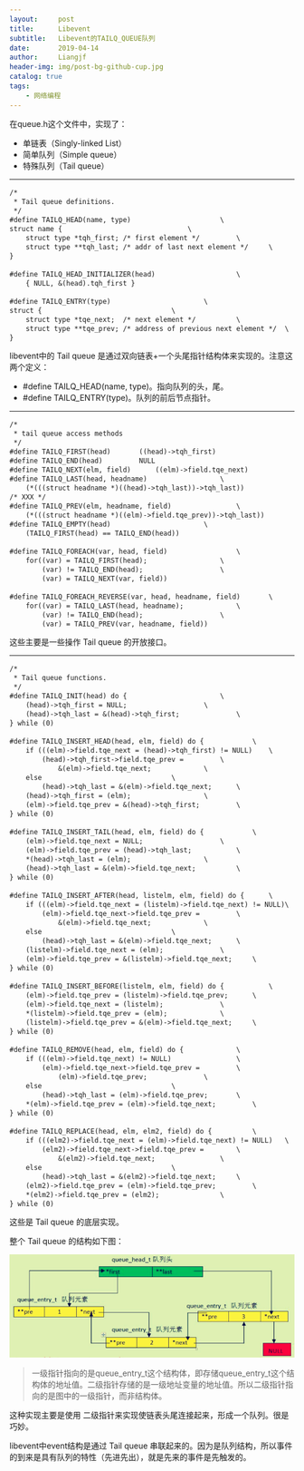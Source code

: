 ```yaml
---
layout:     post                  
title:      Libevent
subtitle:   Libevent的TAILQ_QUEUE队列
date:       2019-04-14
author:     Liangjf                  
header-img: img/post-bg-github-cup.jpg
catalog: true                      
tags:                       
    - 网络编程
---
```


在queue.h这个文件中，实现了：

- 单链表（Singly-linked List）
- 简单队列（Simple queue）
- 特殊队列（Tail queue）

-----------------------------------------------------------
    /*
     * Tail queue definitions.
     */
    #define TAILQ_HEAD(name, type)						\
    struct name {								\
        struct type *tqh_first;	/* first element */			\
        struct type **tqh_last;	/* addr of last next element */		\
    }

    #define TAILQ_HEAD_INITIALIZER(head)					\
        { NULL, &(head).tqh_first }

    #define TAILQ_ENTRY(type)						\
    struct {								\
        struct type *tqe_next;	/* next element */			\
        struct type **tqe_prev;	/* address of previous next element */	\
    }
    
libevent中的 Tail queue 是通过双向链表+一个头尾指针结构体来实现的。注意这两个定义：

- #define TAILQ_HEAD(name, type)。指向队列的头，尾。
- #define TAILQ_ENTRY(type)。队列的前后节点指针。
    
-----------------------------------------------------------
    /*
     * tail queue access methods
     */
    #define	TAILQ_FIRST(head)		((head)->tqh_first)
    #define	TAILQ_END(head)			NULL
    #define	TAILQ_NEXT(elm, field)		((elm)->field.tqe_next)
    #define TAILQ_LAST(head, headname)					\
        (*(((struct headname *)((head)->tqh_last))->tqh_last))
    /* XXX */
    #define TAILQ_PREV(elm, headname, field)				\
        (*(((struct headname *)((elm)->field.tqe_prev))->tqh_last))
    #define	TAILQ_EMPTY(head)						\
        (TAILQ_FIRST(head) == TAILQ_END(head))

    #define TAILQ_FOREACH(var, head, field)					\
        for((var) = TAILQ_FIRST(head);					\
            (var) != TAILQ_END(head);					\
            (var) = TAILQ_NEXT(var, field))

    #define TAILQ_FOREACH_REVERSE(var, head, headname, field)		\
        for((var) = TAILQ_LAST(head, headname);				\
            (var) != TAILQ_END(head);					\
            (var) = TAILQ_PREV(var, headname, field))
            
这些主要是一些操作 Tail queue 的开放接口。

-----------------------------------------------------------
    /*
     * Tail queue functions.
     */
    #define	TAILQ_INIT(head) do {						\
        (head)->tqh_first = NULL;					\
        (head)->tqh_last = &(head)->tqh_first;				\
    } while (0)

    #define TAILQ_INSERT_HEAD(head, elm, field) do {			\
        if (((elm)->field.tqe_next = (head)->tqh_first) != NULL)	\
            (head)->tqh_first->field.tqe_prev =			\
                &(elm)->field.tqe_next;				\
        else								\
            (head)->tqh_last = &(elm)->field.tqe_next;		\
        (head)->tqh_first = (elm);					\
        (elm)->field.tqe_prev = &(head)->tqh_first;			\
    } while (0)

    #define TAILQ_INSERT_TAIL(head, elm, field) do {			\
        (elm)->field.tqe_next = NULL;					\
        (elm)->field.tqe_prev = (head)->tqh_last;			\
        *(head)->tqh_last = (elm);					\
        (head)->tqh_last = &(elm)->field.tqe_next;			\
    } while (0)

    #define TAILQ_INSERT_AFTER(head, listelm, elm, field) do {		\
        if (((elm)->field.tqe_next = (listelm)->field.tqe_next) != NULL)\
            (elm)->field.tqe_next->field.tqe_prev =			\
                &(elm)->field.tqe_next;				\
        else								\
            (head)->tqh_last = &(elm)->field.tqe_next;		\
        (listelm)->field.tqe_next = (elm);				\
        (elm)->field.tqe_prev = &(listelm)->field.tqe_next;		\
    } while (0)

    #define	TAILQ_INSERT_BEFORE(listelm, elm, field) do {			\
        (elm)->field.tqe_prev = (listelm)->field.tqe_prev;		\
        (elm)->field.tqe_next = (listelm);				\
        *(listelm)->field.tqe_prev = (elm);				\
        (listelm)->field.tqe_prev = &(elm)->field.tqe_next;		\
    } while (0)

    #define TAILQ_REMOVE(head, elm, field) do {				\
        if (((elm)->field.tqe_next) != NULL)				\
            (elm)->field.tqe_next->field.tqe_prev =			\
                (elm)->field.tqe_prev;				\
        else								\
            (head)->tqh_last = (elm)->field.tqe_prev;		\
        *(elm)->field.tqe_prev = (elm)->field.tqe_next;			\
    } while (0)

    #define TAILQ_REPLACE(head, elm, elm2, field) do {			\
        if (((elm2)->field.tqe_next = (elm)->field.tqe_next) != NULL)	\
            (elm2)->field.tqe_next->field.tqe_prev =		\
                &(elm2)->field.tqe_next;				\
        else								\
            (head)->tqh_last = &(elm2)->field.tqe_next;		\
        (elm2)->field.tqe_prev = (elm)->field.tqe_prev;			\
        *(elm2)->field.tqe_prev = (elm2);				\
    } while (0)
    
这些是 Tail queue 的底层实现。

整个 Tail queue 的结构如下图：

![](https://github.com/liangjfblue/liangjfblue.github.io/blob/master/img/post_libevent_3.jpg?raw=true)

> 一级指针指向的是queue_entry_t这个结构体，即存储queue_entry_t这个结构体的地址值。二级指针存储的是一级地址变量的地址值。所以二级指针指向的是图中的一级指针，而非结构体。

这种实现主要是使用  二级指针来实现使链表头尾连接起来，形成一个队列。很是巧妙。

libevent中event结构是通过 Tail queue 串联起来的。因为是队列结构，所以事件的到来是具有队列的特性（先进先出），就是先来的事件是先触发的。
















